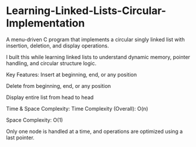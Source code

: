 # Learning-Linked-Lists-Circular-Implementation
A menu-driven C program that implements a circular singly linked list with insertion, deletion, and display operations.

I built this while learning linked lists to understand dynamic memory, pointer handling, and circular structure logic.

Key Features:
Insert at beginning, end, or any position

Delete from beginning, end, or any position

Display entire list from head to head

 Time & Space Complexity:
Time Complexity (Overall): O(n)

Space Complexity: O(1)

Only one node is handled at a time, and operations are optimized using a last pointer.
